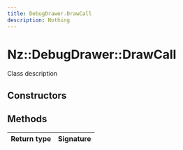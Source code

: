 ```yaml
---
title: DebugDrawer.DrawCall
description: Nothing
---
```


# Nz::DebugDrawer::DrawCall

Class description

## Constructors


## Methods

| Return type | Signature |
| ----------- | --------- |
